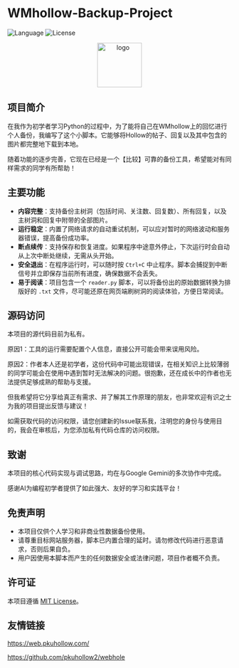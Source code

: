 # WMhollow-Backup-Project

![Language](https://img.shields.io/badge/Language-Python-blue.svg)
![License](https://img.shields.io/badge/License-MIT-green.svg)

<p align="center">
<img src="https://raw.githubusercontent.com/pkuhollow/pkuhollow/main/logo.png" alt="logo" class="center" width="100" height="100" ><br>
</p> 

## 项目简介

在我作为初学者学习Python的过程中，为了能将自己在WMhollow上的回忆进行个人备份，我编写了这个小脚本。它能够将Hollow的帖子、回复以及其中包含的图片都完整地下载到本地。

随着功能的逐步完善，它现在已经是一个【比较】可靠的备份工具，希望能对有同样需求的同学有所帮助！

## 主要功能

* **内容完整**：支持备份主树洞（包括时间、关注数、回复数）、所有回复，以及主树洞和回复中附带的全部图片。
* **运行稳定**：内置了网络请求的自动重试机制，可以应对暂时的网络波动和服务器错误，提高备份成功率。
* **断点续传**：支持保存和恢复进度。如果程序中途意外停止，下次运行时会自动从上次中断处继续，无需从头开始。
* **安全退出**：在程序运行时，可以随时按 `Ctrl+C` 中止程序。脚本会捕捉到中断信号并立即保存当前所有进度，确保数据不会丢失。
* **易于阅读**：项目包含一个 `reader.py` 脚本，可以将备份出的原始数据转换为排版好的 `.txt` 文件，尽可能还原在网页端刷树洞的阅读体验，方便日常阅读。

## 源码访问

本项目的源代码目前为私有。

原因1：工具的运行需要配置个人信息，直接公开可能会带来误用风险。

原因2：作者本人还是初学者，这份代码中可能出现错误，在相关知识上比较薄弱的同学可能会在使用中遇到暂时无法解决的问题。很抱歉，还在成长中的作者也无法提供足够成熟的帮助与支援。

但我希望将它分享给真正有需求、并了解其工作原理的朋友，也非常欢迎有识之士为我的项目提出反馈与建议！

如需获取代码的访问权限，请您创建新的Issue联系我，注明您的身份与使用目的，我会在审核后，为您添加私有代码仓库的访问权限。

## 致谢

本项目的核心代码实现与调试思路，均在与Google Gemini的多次协作中完成。

感谢AI为编程初学者提供了如此强大、友好的学习和实践平台！

## 免责声明

* 本项目仅供个人学习和非商业性数据备份使用。
* 请尊重目标网站服务器，脚本已内置合理的延时。请勿修改代码进行恶意请求，否则后果自负。
* 用户因使用本脚本而产生的任何数据安全或法律问题，项目作者概不负责。

## 许可证

本项目遵循 [MIT License](LICENSE)。

## 友情链接

https://web.pkuhollow.com/

https://github.com/pkuhollow2/webhole
